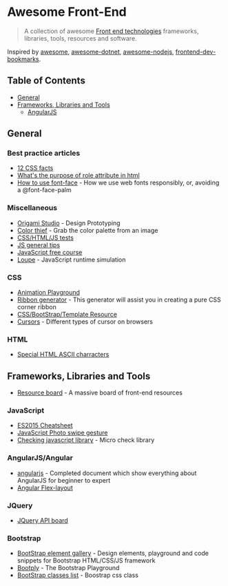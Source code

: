 # Awesome Front-End

> A collection of awesome [Front end technologies](#frameworks-libraries-and-tools) frameworks, libraries, tools, resources and software.

Inspired by [awesome](https://github.com/sindresorhus/awesome), [awesome-dotnet](https://github.com/quozd/awesome-dotnet),  [awesome-nodejs](https://github.com/sindresorhus/awesome-nodejs), [frontend-dev-bookmarks](https://github.com/dypsilon/frontend-dev-bookmarks).

## Table of Contents
* [General](#general)
* [Frameworks, Libraries and Tools](#frameworks-libraries-and-tools)
  * [AngularJS](#angularjs)

## General
### Best practice articles
* [12 CSS facts](http://www.sitepoint.com/12-little-known-css-facts-the-sequel/)
* [What's the purpose of role attribute in html](https://stackoverflow.com/questions/10403138/what-is-the-purpose-of-the-role-attribute-in-html)
* [How to use font-face](https://www.filamentgroup.com/lab/font-loading.html) - How we use web fonts responsibly, or, avoiding a @font-face-palm
### Miscellaneous
* [Origami Studio](https://origami.design/) - Design Prototyping
* [Color thief](http://lokeshdhakar.com/projects/color-thief/) - Grab the color palette from an image
* [CSS/HTML/JS tests](https://sitthetest.com/tests)
* [JS general tips](http://www.jstips.co/)
* [JavaScript free course](https://medium.freecodecamp.org/my-giant-javascript-basics-course-is-now-live-on-youtube-and-its-100-free-9020a21bbc27)
* [Loupe](http://latentflip.com/loupe) - JavaScript runtime simulation
### CSS
* [Animation Playground](https://tympanus.net/codrops/category/playground/)
* [Ribbon generator](http://www.cssportal.com/css-ribbon-generator/) - This generator will assist you in creating a pure CSS corner ribbon
* [CSS/BootStrap/Template Resource](https://fribly.com/)
* [Cursors](http://chrisnager.com/cursors/) - Different types of cursor on browsers
### HTML
* [Special HTML ASCII charracters](http://www.tedmontgomery.com/tutorial/htmlchrc.html)
## Frameworks, Libraries and Tools
* [Resource board](https://enboard.co/frontend/) - A massive board of front-end resources
### JavaScript
* [ES2015 Cheatsheet](https://devhints.io/es6)
* [JavaScript Photo swipe gesture](http://photoswipe.com/)
* [Checking javascript library](http://is.js.org/) - Micro check library
### AngularJS/Angular
* [angularjs](http://devdocs.io/angular/) - Completed document which show everything about AngularJS for beginner to expert
* [Angular Flex-layout](https://tburleson-layouts-demos.firebaseapp.com/#/docs)
### JQuery
* [JQuery API board](http://overapi.com/jquery)
### Bootstrap
* [BootStrap element gallery](https://bootsnipp.com/) - Design elements, playground and code snippets for Bootstrap HTML/CSS/JS framework
* [Bootply](https://www.bootply.com/) - The Bootstrap Playground
* [BootStrap classes list](https://gist.github.com/geksilla/6543145) - Boostrap css class
